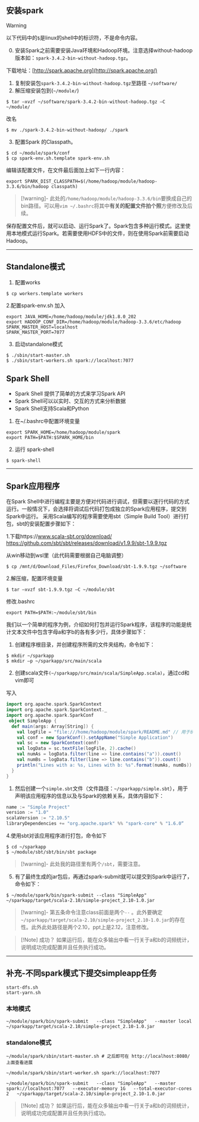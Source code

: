 ## 安装spark

>[!warning]
>以下代码中的`$`是linux的shell中的标识符，不是命令内容。

0. 安装Spark之前需要安装Java环境和Hadoop环境。注意选择without-hadoop版本如：`spark-3.4.2-bin-without-hadoop.tgz`。

下载地址：[http://spark.apache.org](http://spark.apache.org/)

1. 复制安装包`spark-3.4.2-bin-without-hadoop.tgz`至路径 `~/software/`
2. 解压缩安装包到(`~/module/`)
```shell
$ tar –xvzf ~/software/spark-3.4.2-bin-without-hadoop.tgz –C  ~/module/
```
改名
```shell
$ mv ./spark-3.4.2-bin-without-hadoop/ ./spark  
```
3. 配置Spark 的Classpath。
```shell
$ cd ~/module/spark/conf
$ cp spark-env.sh.template spark-env.sh
```
编辑该配置文件，在文件最后面加上如下一行内容：
```shell
export SPARK_DIST_CLASSPATH=$(/home/hadoop/module/hadoop-3.3.6/bin/hadoop classpath) 
```

>[!warning]-
>此处的`/home/hadoop/module/hadoop-3.3.6/bin`要换成自己的bin路径。可以用`vim ~/.bashrc`将其中**有关的配置文件拍个照**方便修改及后续。

保存配置文件后，就可以启动、运行Spark了。Spark包含多种运行模式。这里使用本地模式运行Spark。若需要使用HDFS中的文件，则在使用Spark前需要启动Hadoop。

---
## Standalone模式
1. 配置works
```shell
$ cp workers.template workers
```
2.配置spark-env.sh
加入
```shell
export JAVA_HOME=/home/hadoop/module/jdk1.8.0_202
export HADOOP_CONF_DIR=/home/hadoop/module/hadoop-3.3.6/etc/hadoop
SPARK_MASTER_HOST=localhost
SPARK_MASTER_PORT=7077
```

3. 启动standalone模式
```shell
$ ./sbin/start-master.sh
$ ./sbin/start-workers.sh spark://localhost:7077
```

## Spark Shell
- Spark Shell 提供了简单的方式来学习Spark API
- Spark Shell可以以实时、交互的方式来分析数据
- Spark Shell支持Scala和Python

1. 在~/.bashrc中配置环境变量
```shell
export SPARK_HOME=/home/hadoop/module/spark
export PATH=$PATH:$SPARK_HOME/bin
```
2. 运行 spark-shell
```shell
$ spark-shell
```


---
## Spark应用程序

在Spark Shell中进行编程主要是方便对代码进行调试，但需要以逐行代码的方式运行。一般情况下，会选择将调试后代码打包成独立的Spark应用程序，提交到Spark中运行。
采用Scala编写的程序需要使用sbt（Simple Build Tool）进行打包，sbt的安装配置步骤如下：

1.下载https://www.scala-sbt.org/download/
https://github.com/sbt/sbt/releases/download/v1.9.9/sbt-1.9.9.tgz

从win移动到wsl里（此代码需要根据自己电脑调整）
```shell
$ cp /mnt/d/Download_Files/Firefox_Download/sbt-1.9.9.tgz ~/software
```
2.解压缩，配置环境变量
```shell
$ tar –xvzf sbt-1.9.9.tgz –C ~/module/sbt
```

修改.bashrc
```shell
export PATH=$PATH:~/module/sbt/bin
```

我们以一个简单的程序为例，介绍如何打包并运行Spark程序，该程序的功能是统计文本文件中包含字母a和字b的各有多少行，具体步骤如下：
1. 创建程序根目录，并创建程序所需的文件夹结构，命令如下：
```shell
$ mkdir ~/sparkapp
$ mkdir –p ~/sparkapp/src/main/scala
```
2. 创建scala文件`(~/sparkapp/src/main/scala/SimpleApp.scala)`，通过cd和vim即可

写入
```scala
import org.apache.spark.SparkContext
import org.apache.spark.SparkContext._
import org.apache.spark.SparkConf
 object SimpleApp {
  def main(args: Array[String]) {
    val logFile = "file:///home/hadoop/module/spark/README.md" // 用于统计的文本文件
    val conf = new SparkConf().setAppName("Simple Application")
    val sc = new SparkContext(conf)
    val logData = sc.textFile(logFile, 2).cache()
    val numAs = logData.filter(line => line.contains("a")).count()
    val numBs = logData.filter(line => line.contains("b")).count()
    println("Lines with a: %s, Lines with b: %s".format(numAs, numBs))
  }
}

```

1. 然后创建一个`simple.sbt`文件（文件路径：`~/sparkapp/simple.sbt`），用于声明该应用程序的信息以及与Spark的依赖关系，具体内容如下：
```sbt
name := "Simple Project"
version := "1.0"
scalaVersion := "2.10.5"
libraryDependencies += "org.apache.spark" %% "spark-core" % "1.6.0“
```

4.使用sbt对该应用程序进行打包，命令如下
```shell
$ cd ~/sparkapp
$ ~/module/sbt/sbt/bin/sbt package
```

>[!warning]-
>此处我的路径里有两个`/sbt`，需要注意。

 5. 有了最终生成的jar包后，再通过spark-submit就可以提交到Spark中运行了，命令如下：
```shell
$ ~/module/spark/bin/spark-submit --class "SimpleApp" ~/sparkapp/target/scala-2.10/simple-project_2.10-1.0.jar
```

>[!warning]-
>第五条命令注意class前面是两个`--` 。此外要确定`~/sparkapp/target/scala-2.10/simple-project_2.10-1.0.jar`的存在性。此外此处路径是两个2.10，ppt上是2.12，注意修改。

>[!Note] 成功？
>如果运行后，能在众多输出中看一行关于a和b的词频统计，说明成功完成配置并且任务执行成功。

---

## 补充-不同spark模式下提交simpleapp任务

```shell
start-dfs.sh
start-yarn.sh
```

### 本地模式
```shell
~/module/spark/bin/spark-submit   --class "SimpleApp"   --master local   ~/sparkapp/target/scala-2.10/simple-project_2.10-1.0.jar
```

### standalone模式
```shell
~/module/spark/sbin/start-master.sh # 之后即可在 http://localhost:8080/ 上面查看进展

~/module/spark/sbin/start-worker.sh spark://localhost:7077

~/module/spark/bin/spark-submit   --class "SimpleApp"   --master spark://localhost:7077   --executor-memory 1G   --total-executor-cores 2   ~/sparkapp/target/scala-2.10/simple-project_2.10-1.0.jar
```

>[!Note] 成功？
>如果运行后，能在众多输出中看一行关于a和b的词频统计，说明成功完成配置并且任务执行成功。